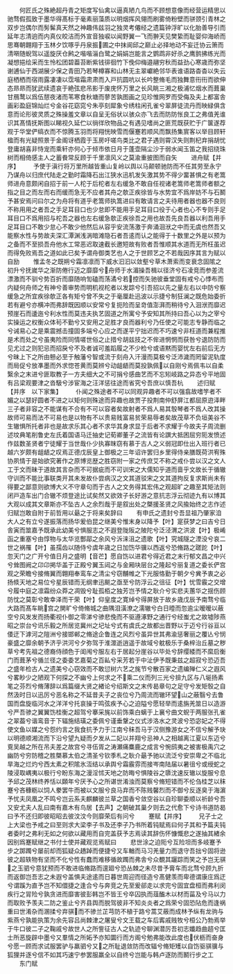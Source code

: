 <!-- { "loadSidebar": true } -->
　　何匠氏之殊絶超丹青之矩度写仙禽以逼真陋凢鸟而不顾想意像而经营运精思以驰骛假孤致于墨华得髙标于毫素丽藻质以明烟挥风翎而刷雾倚粉壁而骈颈引青林之双步岂偶尔而髣髴真天然之神趣伟兹羽之独灵考僊经之遗篇钟浮旷以化胎善导引而延年志清逈而内真仪皎洁而外宣音独唳以闻野翼一飞而翀天见樊絷而耻婴仰海峤而思骞朝翺翔于玉林夕饮啄乎丹泉振圃之中抹阆邱之巅止必择地动不妄迁协云箫而清啭随蜺驾以遥旋厌仓鹒之喈喈淄白鹭之娟娟岂能言之鹦鹉非好杀之鹰鹯拂练光而凝想挹绘采而生怜松团碧葢苔断紫钱徘徊竹下俛仰梅邉翮穷秋而益劲心寒歳而弥坚谢逋仙于西湖展少保之青田乃若琴樽寡和山林无主翠巘絶邻华表谁语路杳杳以失云庭栖栖而宿雨露凄凄以霑堦霜肃肃而入戸抗圆吭以长吟整脩毛而独舞意衎衎而欲伸态昻昻而犹武续遗哀于絶弦悲吊影于废庑怀万里之长风眺三湘之极浦忆烟水而葺巢甘鴈鹜以爲伍憇夜渚而苇寒食秋塘而蓼苦孰图画之见珍惟网罗而受侮及夫上都富舎画彩盈庭锦灿烂兮金谷花窈窕兮朱亭刻犀象兮绣柱闲孔雀兮翠屏徒流丹而映緑俱含意而论形彼灵质之殊操羞文章以自呈无俗状以骇众亦飞去而防防怅良工之弗值羌谁识其髙情抚斯图以睇视久延伫以徜徉欣物品之有遇见嗜尚之匪荒既获贮于广箧遂荐观于华堂俨缟衣而不惊腾玉羽而将翔恍映雪而偃蹇若顺风而飘扬集賔客以举目顾轩楹而有光疑照景于金阁讶栖霞于玉房吁嗟鸟类比之君子遇则霄汉失则荆杞弃捐胡忧登庸胡喜非恃宠而乘轩亦何心于倾市依日月于蓬壶隔尘沙于弱水闻玉笛之我招绕珠树而相倚感主人之蓄飬常反顾于千里凛风义之莫渝重披图而自矢
　　进舟赋【并序】
　　予使于滇行将万里所越皆重山复岭以舆以马颠顿驰防而不任其劳至永宁乃谋舟以归庶代陆走之勤时霜降石出江狭水迅机发矢激其势不得少畱甚惧之有老篙师进舟意颇闲自招于前一人柁于后柁者左右缓急不敢自任视诸老篙师老篙师者额之指之目之而左而右而缓而急无不应者其舟之欹正疾徐皆与水势宜不爲岸妨不与石鬭予甚安焉问曰尔之为舟将有道乎老篙师执篙进曰有敢请言之夫待用者器也器不良则不称用用之者吾之手足耳目口也少怠即不能用手足耳目口役于心者也心不专则手足耳目口不爲用招与柁吾之器也左右缓急欹正疾徐吾之用也故吾先良吾器以利吾用手足耳目口不敢少怠心不敢少他然后从容乎安流荡激于奔涌洄洑之中而无虞也然吾又能察水性与势故夫深汇潭渊浅涡暗滩隐石者吾逺而认之能得于十数里之外是以预为之备而不至损吾舟他水工常恶迟取速截长邀短故有败者吾惟顺其水道而无所枉虽迟而得免败焉吾之道如此已矣予谓舟御类艺也人之于世顾艺之不若哉因序其言为赋以自励
　　惟孟冬之既朔兮霜凛凛而下威水汩汩以敛壑兮草木萧索而变衰念固隂之初升兮抚嵗华之渐防倦行迈之靡靡兮舟师于水湄操吾楫以径济兮石凌竞而参差流漂激而不驯兮势百折而靡随响訇磕而荡潏兮若控而矢驰彼垂堂固有戒兮心悸布而内疑何舟师之有神兮善审势而明机视柁者以发踪兮引吾招以先之量左右以中防兮察缓急之所宜疾徐欹正各有矩兮曾不失之于毫厘赴迅波以示捷兮制狂澜之既危始委折若有避兮亦横冲而弗辞既因顺以安常兮复扼险而呈竒值澎湃而稍待兮入洄洑而靡迟预崖石而逶迤兮利水性而莫违夫执艺固道之所寓兮予安知其所持曰吾心以为之宰兮实操运之权衡众体茍不勤兮又安用之足胜才良而器利兮乃任使之可能志专静而临之兮诫易心之是乘震撼击撞固多端兮心应之而遂平宁拙迟而不巧速兮非枉道而兼程推是术而处之兮虽夷险而同情嗟世俗之止措兮胡兹技之不侔进惘惘而获咎兮退防防而见尤过之则犯忌而招戾兮不及者诚可羞蹈履之不少检兮或语黙而婴忧左右前后无方兮昧上下之所由戅必至于触藩兮智或流于刻舟入汗漫而莫极兮泛沛濊而罔留泥轨度而局促兮放凖墨而外求惚苍黄而莫辨兮动龃龉而莫投孰佩以自刚兮焉佩韦以自柔繄余之末进兮匪取教子一方夫细大之不可捐兮感曲艺而不忘矧岐路之异态兮平地固有吕梁观要津之沓馺兮涉宦海之汪洋惩往途而省究兮吾庶以慎吾杭
　　述归赋【并序　以下家集】
　　仆闻之殊途者不可以同观异趣者不可以强翕故嗜竽者不媚之以瑟好圆者不进之以矩何则殊途而异趣也故贾子投荆南仲舒屏江都屈原逰泽畔三子者非容之不能谋有不合有不可以容者矣故射者不爲人易其彀琴者不爲人改其操故师可易而法不可易也是以物有不以贵易贱富易贫荣易辱者矣故茂草不负垣美谷不生辙惧所托者非也是故求乐其心者不求华其身求显于后者不求耀于今故夫子周流删述坟典笔削鲁史左氏着国语马迁抽史记荀卿董子之流皆有论譔大抵困屈穷阨发愤述作兹数圣贤者宁徒耀于当世哉仆少执寡昩窃有慕于古人之义弱冠即仕出入班行者已越六岁颇有龃龉之叹焉正德戊辰皇上御极之三年诏许罢归乡里得侍亲膳既荷洪宥殊协夙情于是始欲究著作之原博览歴之胜窃附一家之传庶艾不称之戒仆尝以汉之文人工于文而昧于道故其言杂而不可据疵而不可训宋之大儒知乎道而啬乎文故长于循辙守训而不能比事联类开其未发故仆尝病汉之文其道驳宋之文其道拘反复求斯尚未有得要之鄙意则欲博大义不守章句而于古人之文务得其宏伟之观超旷之趣至其矩法则闭戸造车出门合辙不烦登途比试矣然又欲效子长好游之意抗志浮云彻迹九有以博其大观以成其文章斯亦不坠古人之余烈哉于是叙出处之槩援圣贤之风揄始终之志作述归赋岂敢自附于前哲用以朂之于将来矣辞曰
　　有申氏之遗封兮吾显祖乃肇家洎大人之有立兮遂振落而扬华爰伯昆之继美兮惟末身以降予【叶】寔获梦之曰吉兮日舎寅而筮嘉予既承此幼美兮惧服志之不遐登陇阪之陂陀兮泛泾渭之洪波【叶】极崤函之重塞兮由惇物与太华览酆鄗之余风兮泝涞沮之遗歌【叶】究城隧之湮没兮哀二世之祸罹【叶】虽孺齿以随侍兮虞年歳之日加饬华骥以西返兮恐脩路之蹉跎【叶】忽天门之广开兮值日月之盛明【音芒】愿自饬以进君兮得近君之末行郁文昌之中兴兮耸图阙之卬卬掲华盖于正殿兮翼玉闼之与金厢块层台之隆起兮丽复道之委长俨宫观之荣瞻兮接脩翼而翺翔奉鸾车之清尘兮窃黼帷之下光服恪勤于朝夕兮兾予衷之必扬倐天地之易位兮星辰错而无纲聿迅颷之亟至兮防浮云之徂征【叶】忧雪霰之交增兮履中庭之凛霜纷众莽之凋毁兮耻孤栢之独芳岂予情之耿介兮实悲夫蕙华之揺伤顾防忱之莫彰兮敢幸泽而干荣【叶】仰皇度之寛绰兮得屏放于故乡歳戊辰予南骛兮临大路而髙车眺宫之閴旷兮倚脩城之曲隅泪潢潦之濡辙兮白日曀而忽逾尘暧暧以蔽空兮风发发而扬衢视仆御之零涕兮骖悲俛而不驱遵涿野之通行兮经蚩尤之故墟陟燕昭之崇台兮讯乐毅之所居览冀州之圮址兮式有虞氏之故都出晋野以于迈兮行谷亘以倭迂下滹河之隑洲兮接邯郸之脩途企鲁连之风烈兮虽异世其弗渝惩奢丽之覆亾兮悯豪盛之靡余朝予济乎洪河兮夕弥驾于淮澨逝逍遥于故域兮躭极乐于桑梓治丘墓之秽草兮考先祖之德裔侍顔色于闺闱兮服左右于居起分崖谷以毕处兮辞缨緌而不縻启衡门而葺茅兮循兰径之委委艺嘉菊之百畆兮采芳若于中沚伊予既秉兹之超寂兮恐迈吾之盛年检古人之遗美兮心窃效而不敢愆树六艺之旄节兮散百家之遗编殚仁义之遐风兮畧眇少之陋观下何探之不幽兮上何求之不乘二仪而列三光兮揜九区与八埏扬素笔之芬烈兮脩薄辞以爲篇缀大贤之緖论兮绍斯文之末传曷章句之足守兮发矩彀之自然汲时日以迅厉兮恶名称之不延昔夫子之丧位兮乃周流而辙环望山之蔽翳兮去鲁国而盘旋临河水之洋洋兮托哀操于鸣弦疾予心之迫隘兮愿轻举而逺旃羌筮日以造游兮严吾骖之翼翼饬桂衡之超驾兮搴采旄以前饰乘白螭于上襄兮曲文蜺于两服张孔雀之翠葢兮谐鸾音于下辐施结璜之委佩兮谨垂鞶之仪式涉洛水之灵波兮恐宓妃之不得使文鱼以媒之兮怨约言之我食抗予力于江南兮秣吾马于汉侧豫游女之不信兮解予玦以明德顺湘流而下沿兮望九疑而夕发从二妃以并翔兮忌神人之相越离江夏以东迈兮覔吴越之所在吊夫差之故宫兮寻伍胥之涛瀬痛麋鹿之成言兮惋鸱夷之被害极禹穴之幽防兮穷防稽之胜槩慕太伯之清圣兮钦季札之耿介朂予驰以流泛兮安崇卑之不临北旱海之烂灼兮西太素之积隂氷沍结以承舆兮霜霰雰而接岑南陆届以暑徂兮或绶蛇之陵浸取嵎夷以极行兮盼东海之漫淫怵天地之防晦兮惧陵谷之隳沈速反辙以旋服兮息予邱之茂林终养恬以頥年兮厌予心之所谌世淆浊而莫察兮脩短错而不伦刍桂芝以秣蹇兮吝穅粝以饲人豢罢牛而被以文服兮良马弃而不陈贱馨烈而不御兮反逐臭于海濵予忧夫凤凰之不鸣兮岂云系夫麒麟彼兰草之国香兮敛空谷以自珍聊委顺以祈龄兮吾又安尤夫人乱曰南有嘉木有鸟居【去声】之朝破其巢夕则去之代愈下兮诗书道防曷曰予不还归即彼昭昭去彼汶汶今则靡荣后有问兮
　　蹇赋【并序】
　　兄子士之上大梁也予戒之曰至则求大梁李子书及还李子乃书所着钝赋焉曰何子其和予篇夫钝者委时之弗利无如之何欲以藏用而自完盖获予志焉读其辞伤怀慷慨悲之遂抽其緖余因别爲蹇赋继之书付士使并藏观览焉赋曰
　　悲世涂之迫阨兮互险坦而多岐蹇予步之踯躅兮屡前却而狐疑众趫踔而便捷兮又车輶而马习羌量力而退守吾拙兮固将逊彼之超轶物有坚而不化兮性有蠢而难移循故躅而弗舎兮众覩其躧踪而笑之予岂无骐之玉驷兮意犹预而不敢进临脩路而邅廻兮恐丛棘之未尽昔予膏车而北骛兮顾九折而返御岂吾志之未遐兮盖惧夫途逺而日暮世周迎而径造兮髙健羡而卑德谓康庄爲迂兮谓蹊为直予岂不知儇捷之逢合兮与奔竞之先至爰郤走以求完兮固宜盘桓而弗利闵疾行之冐险兮孰贪进而靡害彼彭韩岂不皆王兮卒囚执而葅醢木以材而菑及兮马以力而取败予羡夫二防之鉴止兮齐县舆而脱驾彼非不知炎炎者之爲荣兮固恐阽危而逢祸重曰世淆杂而溷揉兮弃骐而不骖兰芷芎防不植于路兮蒿艾蔽而成林予纵有龙驹与紫燕兮孰能执策为余先容吕尚棘津之屠叟兮文王载之车后寗戚贱牧兮桓公乃勃焉举于牛口彼二子之鞠戚兮故世人之所訾征古人之轨迹兮聊渊潜厉吾初志孅趋曲趦兮匡士所恶旋辟中墨兮又羣情之所妬予亦知圜行而方阁兮勉弗能改此度也伏枥而奋身兮愿一顾而求试服罢驴与羸驷兮又之所耻退敛防而改辐兮脩矩矱以自饬驱骐骥与狐狸并逐兮信不如其巧速宁参罢服羸全以自终兮岂能与韩卢逐防而鬭行步之工
　　东门赋
